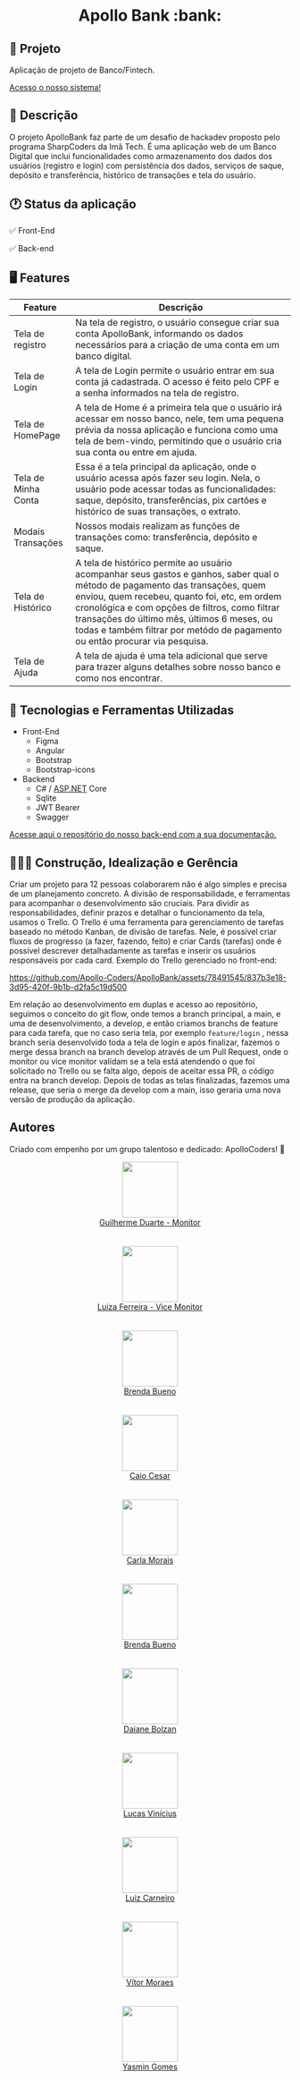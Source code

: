 <h1 align="center">  Apollo Bank :bank:  </h1>

## 📝 Projeto

Aplicação de projeto de Banco/Fintech.

<a href="https://apollo-bank.vercel.app/">Acesso o nosso sistema!</a>

## 🔎 Descrição

O projeto ApolloBank faz parte de um desafio de hackadev proposto pelo programa SharpCoders da Imã Tech. É uma aplicação  web de um Banco Digital que inclui funcionalidades como armazenamento dos dados dos usuários (registro e login) com persistência dos dados, serviços de saque, depósito e transferência, histórico de transações e tela do usuário.

## 🕐 Status da aplicação

✅ Front-End

✅ Back-end

## 🖥️ Features

| Feature | Descrição |
| --- | --- |
| Tela de registro | Na tela de registro, o usuário consegue criar sua conta ApolloBank, informando os dados necessários para a criação de uma conta em um banco digital. |
| Tela de Login | A tela de Login permite o usuário entrar em sua conta já cadastrada. O acesso é feito pelo CPF e a senha informados na tela de registro. |
| Tela de HomePage | A tela de Home é a primeira tela que o usuário irá acessar em nosso banco, nele, tem uma pequena prévia da nossa aplicação e funciona como uma tela de bem-vindo, permitindo que o usuário cria sua conta ou entre em ajuda. |
| Tela de Minha Conta | Essa é a tela principal da aplicação, onde o usuário acessa após fazer seu login. Nela, o usuário pode acessar todas as funcionalidades: saque, depósito, transferências, pix cartões e histórico de suas transações, o extrato. |
| Modais Transações | Nossos modais realizam as funções de transações como: transferência, depósito e saque. |
| Tela de Histórico | A tela de histórico permite ao usuário acompanhar seus gastos e ganhos, saber qual o método de pagamento das transações, quem enviou, quem recebeu, quanto foi, etc, em ordem cronológica e com opções de filtros, como filtrar transações do último mês, últimos 6 meses, ou todas e também filtrar por metódo de pagamento ou então procurar via pesquisa. |
| Tela de Ajuda | A tela de ajuda é uma tela adicional que serve  para trazer alguns detalhes sobre nosso banco e como nos encontrar. |

## 🔧 Tecnologias e Ferramentas Utilizadas

- Front-End
    - Figma
    - Angular
    - Bootstrap
    - Bootstrap-icons
- Backend
    - C# / [ASP.NET](http://asp.net/) Core
    - Sqlite
    - JWT Bearer
    - Swagger

<a href="https://github.com/Apollo-Coders/apollobank-backend">Acesse aqui o repositório do nosso back-end com a sua documentação.</a>

## 👨🏼‍🏫 Construção, Idealização e Gerência

Criar um projeto para 12 pessoas colaborarem não é algo simples e precisa de um planejamento concreto. A divisão de responsabilidade, e ferramentas para acompanhar o desenvolvimento são cruciais. Para dividir as responsabilidades, definir prazos e detalhar o funcionamento da tela, usamos o Trello. O Trello é uma ferramenta para gerenciamento de tarefas baseado no método Kanban, de divisão de tarefas. Nele, é possível criar fluxos de progresso (a fazer, fazendo, feito) e criar Cards (tarefas) onde é possível descrever detalhadamente as tarefas e inserir os usuários responsáveis por cada card. Exemplo do Trello gerenciado no front-end:

https://github.com/Apollo-Coders/ApolloBank/assets/78491545/837b3e18-3d95-420f-9b1b-d2fa5c19d500

Em relação ao desenvolvimento em duplas e acesso ao repositório, seguimos o conceito do git flow, onde temos a branch principal, a main, e uma de desenvolvimento, a develop, e então criamos branchs de feature para cada tarefa, que no caso seria tela, por exemplo `feature/login` , nessa branch seria desenvolvido toda a tela de login e após finalizar, fazemos o merge dessa branch na branch develop através de um Pull Request, onde o monitor ou vice monitor validam se a tela está atendendo o que foi solicitado no Trello ou se falta algo, depois de aceitar essa PR, o código entra na branch develop. Depois de todas as telas finalizadas, fazemos uma release, que seria o merge da develop com a main, isso geraria uma nova versão de produção da aplicação.

## Autores

Criado com empenho por um grupo talentoso e dedicado: ApolloCoders! 💙

<div align="center"><img src="https://github.com/GuiDuarte07.png" width="100px;"/></div>
<div align="center"><a href="https://github.com/GuiDuarte07">Guilherme Duarte - Monitor</a></div>
</br></br>

<div align="center"><img src="https://github.com/luizaferreirafonseca.png" width="100px;"/></div>
<div align="center"><a href="https://github.com/luizaferreirafonseca">Luiza Ferreira - Vice Monitor</a></div>
</br></br>

<div align="center"><img src="https://github.com/buen0-o5.png" width="100px;"/></div>
<div align="center"><a href="https://github.com/buen0-o5">Brenda Bueno</a></div>
</br></br>

<div align="center"><img src="https://github.com/caiohxp.png" width="100px;"/></div>
<div align="center"><a href="https://github.com/caiohxp">Caio Cesar</a></div>
</br></br>

<div align="center"><img src="https://github.com/CarlaDudaMorais.png" width="100px;"/></div>
<div align="center"><a href="https://github.com/CarlaDudaMorais">Carla Morais</a></div>
</br></br>

<div align="center"><img src="https://github.com/clebervalerio.png" width="100px;"/></div>
<div align="center"><a href="https://github.com/clebervalerio">Brenda Bueno</a></div>
</br></br>

<div align="center"><img src="https://github.com/Daaaiii.png" width="100px;"/></div>
<div align="center"><a href="https://github.com/Daaaiii">Daiane Bolzan</a></div>
</br></br>

<div align="center"><img src="https://github.com/LucasViniciuus.png" width="100px;"/></div>
<div align="center"><a href="https://github.com/LucasViniciuus">Lucas Vinícius</a></div>
</br></br>

<div align="center"><img src="https://github.com/luizcarneiro90.png" width="100px;"/></div>
<div align="center"><a href="https://github.com/luizcarneiro90">Luiz Carneiro</a></div>
</br></br>

<div align="center"><img src="https://github.com/vitorpatrickmoraes.png" width="100px;"/></div>
<div align="center"><a href="https://github.com/vitorpatrickmoraes">Vítor Moraes</a></div>
</br></br>

<div align="center"><img src="https://github.com/YasminGomes97.png" width="100px;"/></div>
<div align="center"><a href="https://github.com/YasminGomes97">Yasmin Gomes</a></div>
